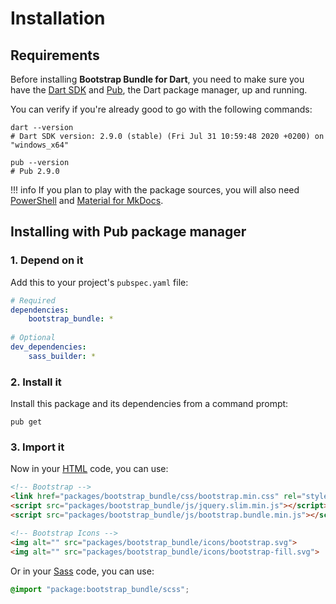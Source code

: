 # Installation

## Requirements
Before installing **Bootstrap Bundle for Dart**, you need to make sure you have the [Dart SDK](https://dart.dev/tools/sdk)
and [Pub](https://dart.dev/tools/pub), the Dart package manager, up and running.

You can verify if you're already good to go with the following commands:

``` shell
dart --version
# Dart SDK version: 2.9.0 (stable) (Fri Jul 31 10:59:48 2020 +0200) on "windows_x64"

pub --version
# Pub 2.9.0
```

!!! info
	If you plan to play with the package sources, you will also need
	[PowerShell](https://docs.microsoft.com/en-us/powershell) and [Material for MkDocs](https://squidfunk.github.io/mkdocs-material).

## Installing with Pub package manager

### 1. Depend on it
Add this to your project's `pubspec.yaml` file:

``` yaml
# Required
dependencies:
	bootstrap_bundle: *
	
# Optional
dev_dependencies:
	sass_builder: *
```

### 2. Install it
Install this package and its dependencies from a command prompt:

``` shell
pub get
```

### 3. Import it
Now in your [HTML](https://developer.mozilla.org/en-US/docs/Web/HTML) code, you can use:

``` html
<!-- Bootstrap -->
<link href="packages/bootstrap_bundle/css/bootstrap.min.css" rel="stylesheet">
<script src="packages/bootstrap_bundle/js/jquery.slim.min.js"></script>
<script src="packages/bootstrap_bundle/js/bootstrap.bundle.min.js"></script>

<!-- Bootstrap Icons -->
<img alt="" src="packages/bootstrap_bundle/icons/bootstrap.svg">
<img alt="" src="packages/bootstrap_bundle/icons/bootstrap-fill.svg">
```

Or in your [Sass](https://sass-lang.com) code, you can use:

``` scss
@import "package:bootstrap_bundle/scss";
```
